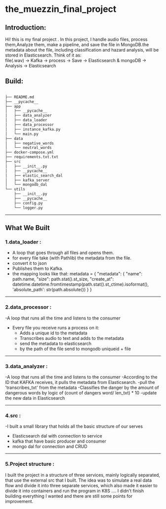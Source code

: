 # the_muezzin_final_project

## Introduction:
Hi! this is my final project . In this project, I handle audio files, process them,Analyze them, make a pipeline, and save the file in MongoDB.the metadata about the file, including classification and hazard analysis, will be stored in Elasticsearch.
Think of it as:  
file(.wav) → Kafka → process → Save → Elasticsearch & mongoDB → Analysis → Elasticsearch

## Build:

```bash

├── README.md
├── __pycache__
├── app
│   ├── __pycache__
│   ├── data_analyzer
│   ├── data_loader
│   ├── data_processor
│   ├── instance_kafka.py
│   └── main.py
├── data
│   ├── negative_words
│   └── neutral_words
├── docker-compose.yml
├── requirements.txt.txt
├── src
│   ├── __init__.py
│   ├── __pycache__
│   ├── elastic_search_dal
│   ├── kafka_server
│   └── mongodb_dal
└── utils
    ├── __init__.py
    ├── __pycache__
    ├── config.py
    └── logger.py
```

---

## What We Built

### 1.data_loader :
- A loop that goes through all files and opens them.
- for every file take (with Pathlib) the metadata from the file.
- convert it to json
- Publishes them to Kafka.
- the mapping looks like that:
   metadata = {
            "metadata": {
                "name": path.name,
                "size": path.stat().st_size,
                "create_at": datetime.datetime.fromtimestamp(path.stat().st_ctime).isoformat(),
                'absolute_path': str(path.absolute())
            }
        }

---
### 2.data_processor :
-A loop that runs all the time and listens to the consumer
  - Every file you receive runs a process on it:
    - Adds a unique id to the metadata
    - Transcribes audio to text and adds to the metadata
    - send the metadata to elasticsearch
    - by the path of the file send to mongodb uniqueid + file
      
---
### 3.data_analyzer :
-A loop that runs all the time and listens to the consumer
-According to the ID that KAFKA receives, it pulls the metadata from Elasticsearch.
-pull the 'transcribes_txt' from the metadata
-Classifies the danger by the amount of dangerous words by logic of (count of dangers word/ len_txt) * 10
-update the new data in Elasticsearch

---
### 4.src :
-I built a small library that holds all the basic structure of our serves
- Elasticsearch dal with connection to service
- kafka that have basic producer and consumer
- mongo dal for connection and CRUD

---
### 5.Project structure :
I built the project in a structure of three services, mainly logically separated, that use the external src that I built.
The idea was to simulate a real data flow and divide it into three separate services, which also made it easier to divide it into containers and 
run the program in K8S .... I didn't finish building everything I wanted and there are still some points for improvement.













